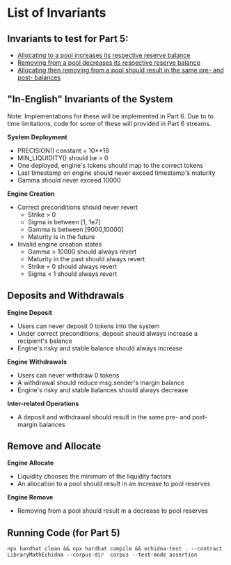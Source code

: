 # List of Invariants 

## Invariants to test for Part 5: 
- [Allocating to a pool increases its respective reserve balance](https://github.com/crytic/echidna-streaming-series/blob/9e1aca6efc057fd729d3c27145490fb15971fba8/part5/contracts/echidna/LibraryMathEchidna.sol#L43-L63)
- [Removing from a pool decreases its respective reserve balance](https://github.com/crytic/echidna-streaming-series/blob/9e1aca6efc057fd729d3c27145490fb15971fba8/part5/contracts/echidna/LibraryMathEchidna.sol#L64-L79)
- [Allocating then removing from a pool should result in the same pre- and post- balances](https://github.com/crytic/echidna-streaming-series/blob/9e1aca6efc057fd729d3c27145490fb15971fba8/part5/contracts/echidna/LibraryMathEchidna.sol#L81-L114)

## "In-English" Invariants of the System
Note: Implementations for these will be implemented in Part 6. Due to to time limitations, code for some of these will provided in Part 6 streams.

**System Deployment**
- PRECISION() constant = 10**18
- MIN_LIQUIDITY() should be > 0
- One deployed, engine's tokens should map to the correct tokens 
- Last timestamp on engine should never exceed timestamp's maturity 
- Gamma should never exceed 10000

**Engine Creation** 
- Correct preconditions should never revert 
  - Strike > 0 
  - Sigma is between [1, 1e7]
  - Gamma is between [9000,10000]
  - Maturity is in the future
- Invalid engine creation states 
  - Gamma > 10000 should always revert 
  - Maturity in the past should always revert 
  - Strike = 0 should always revert 
  - Sigma < 1 should always revert

## Deposits and Withdrawals 

**Engine Deposit**
- Users can never deposit 0 tokens into the system 
- Under correct preconditions, deposit should always increase a recipient's balance 
- Engine's risky and stable balance should always increase

**Engine Withdrawals** 
- Users can never withdraw 0 tokens 
- A withdrawal should reduce msg.sender's margin balance 
- Engine's risky and stable balances should always decrease

**Inter-related Operations** 
- A deposit and withdrawal should result in the same pre- and post-margin balances 

## Remove and Allocate
**Engine Allocate** 
- Liquidity chooses the minimum of the liquidity factors 
- An allocation to a pool should result in an increase to pool reserves 

**Engine Remove** 
- Removing from a pool should result in a decrease to pool reserves 

## Running Code (for Part 5)

```
npx hardhat clean && npx hardhat compile && echidna-test . --contract LibraryMathEchidna --corpus-dir  corpus --test-mode assertion
```